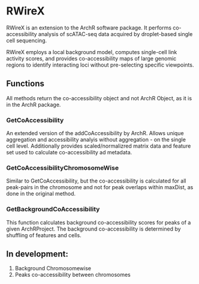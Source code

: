 # RWireX
RWireX is an extension to the ArchR software package. 
It performs co-accessibility analysis of scATAC-seq data acquired by droplet-based single cell sequencing. 

RWireX employs a local background model, computes single-cell link activity scores, and provides co-accessibility maps of large genomic regions to identify interacting loci without pre-selecting specific viewpoints.

## Functions

All methods return the co-accessibility object and not ArchR Object, as it is in the ArchR package.
### GetCoAccessibility
An extended version of the addCoAccessibility by ArchR. Allows unique aggregation and accessibility analyis without aggregation - on the single cell level.
Additionally provides scaled/normalizred matrix data and feature set used to calculate co-accessibility ad metadata. 

### GetCoAccessibilityChromosomeWise
Similar to GetCoAccessibility, but the co-accessibility is calculated for all peak-pairs in the chromosome and not for peak overlaps within maxDist, as done in the original method.

### GetBackgroundCoAccessibility
This function calculates background co-accessibility scores for peaks of a given ArchRProject. The background co-accessibility is determined by shuffling of features and cells.

## In development: 
1. Background Chromosomewise
2. Peaks co-accessibility between chromosomes

